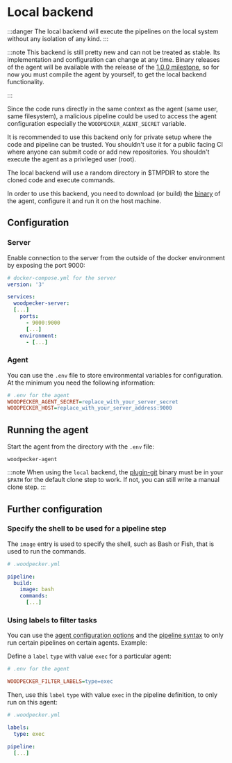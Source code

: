 # Local backend

:::danger
The local backend will execute the pipelines on the local system without any isolation of any kind.
:::

:::note
This backend is still pretty new and can not be treated as stable. Its
implementation and configuration can change at any time. Binary releases of the
agent will be available with the release of the [1.0.0
milestone](https://github.com/woodpecker-ci/woodpecker/milestone/4), so for now
you must compile the agent by yourself, to get the local backend functionality.
<!-- TODO: remove the self-compile note after the release of the agent -->
:::

Since the code runs directly in the same context as the agent (same user, same
filesystem), a malicious pipeline could be used to access the agent
configuration especially the `WOODPECKER_AGENT_SECRET` variable.

It is recommended to use this backend only for private setup where the code and
pipeline can be trusted. You shouldn't use it for a public facing CI where
anyone can submit code or add new repositories. You shouldn't execute the agent
as a privileged user (root).

The local backend will use a random directory in $TMPDIR to store the cloned
code and execute commands.

In order to use this backend, you need to download (or build) the
[binary](https://github.com/woodpecker-ci/woodpecker/releases/latest) of the
agent, configure it and run it on the host machine.

## Configuration

### Server

Enable connection to the server from the outside of the docker environment by
exposing the port 9000:

```yaml
# docker-compose.yml for the server
version: '3'

services:
  woodpecker-server:
  [...]
    ports:
      - 9000:9000
      [...]
    environment:
      - [...]
```

### Agent

You can use the `.env` file to store environmental variables for configuration.
At the minimum you need the following information:

```ini
# .env for the agent
WOODPECKER_AGENT_SECRET=replace_with_your_server_secret
WOODPECKER_HOST=replace_with_your_server_address:9000
```

## Running the agent

Start the agent from the directory with the `.env` file: 

`woodpecker-agent`

:::note
When using the `local` backend, the
[plugin-git](https://github.com/woodpecker-ci/plugin-git) binary must be in
your `$PATH` for the default clone step to work. If not, you can still write a
manual clone step.
:::

## Further configuration

### Specify the shell to be used for a pipeline step

The `image` entry is used to specify the shell, such as Bash or Fish, that is
used to run the commands.


```yaml
# .woodpecker.yml

pipeline:
  build:
    image: bash
    commands:
      [...]
```

### Using labels to filter tasks

You can use the [agent configuration
options](/docs/administration/agent-config#woodpecker_filter_labels) and the
[pipeline syntax](/docs/usage/pipeline-syntax#labels) to only run certain
pipelines on certain agents. Example:

Define a `label` `type` with value `exec` for a particular agent:

```ini
# .env for the agent

WOODPECKER_FILTER_LABELS=type=exec
```

Then, use this `label` `type` with value `exec` in the pipeline definition, to
only run on this agent:

```yaml
# .woodpecker.yml

labels:
  type: exec

pipeline:
  [...]
```

